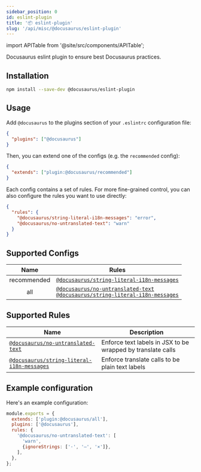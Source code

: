 ```yaml
---
sidebar_position: 0
id: eslint-plugin
title: '📦 eslint-plugin'
slug: '/api/misc/@docusaurus/eslint-plugin'
---
```


import APITable from '@site/src/components/APITable';

Docusaurus eslint plugin to ensure best Docusaurus practices.

## Installation

```bash npm2yarn
npm install --save-dev @docusaurus/eslint-plugin
```

## Usage

Add `@docusaurus` to the plugins section of your `.eslintrc` configuration file:

```json
{
  "plugins": ["@docusaurus"]
}
```

Then, you can extend one of the configs (e.g. the `recommended` config):

```json
{
  "extends": ["plugin:@docusaurus/recommended"]
}
```

Each config contains a set of rules. For more fine-grained control, you can also configure the rules you want to use directly:

```json
{
  "rules": {
    "@docusaurus/string-literal-i18n-messages": "error",
    "@docusaurus/no-untranslated-text": "warn"
  }
}
```

## Supported Configs

| Name | Rules |
| :-: | --- |
| recommended | [`@docusaurus/string-literal-i18n-messages`](./string-literal-i18n-messages.md) |
| all | [`@docusaurus/no-untranslated-text`](./no-untranslated-text.md) <br/> [`@docusaurus/string-literal-i18n-messages`](./string-literal-i18n-messages.md) |

## Supported Rules

| Name | Description |
| --- | --- |
| [`@docusaurus/no-untranslated-text`](./no-untranslated-text.md) | Enforce text labels in JSX to be wrapped by translate calls |
| [`@docusaurus/string-literal-i18n-messages`](./string-literal-i18n-messages.md) | Enforce translate calls to be plain text labels |

## Example configuration

Here's an example configuration:

```js title="[.eslintrc.js]"
module.exports = {
  extends: ['plugin:@docusaurus/all'],
  plugins: ['@docusaurus'],
  rules: {
    '@docusaurus/no-untranslated-text': [
      'warn',
      {ignoreStrings: ['·', '—', '×']},
    ],
  },
};
```
